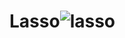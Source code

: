 # Lasso![lasso](https://github.com/NasraOmarAhmed/Lasso/assets/136881954/03c7a111-d0ab-44ea-ad79-57767ee9b756)
